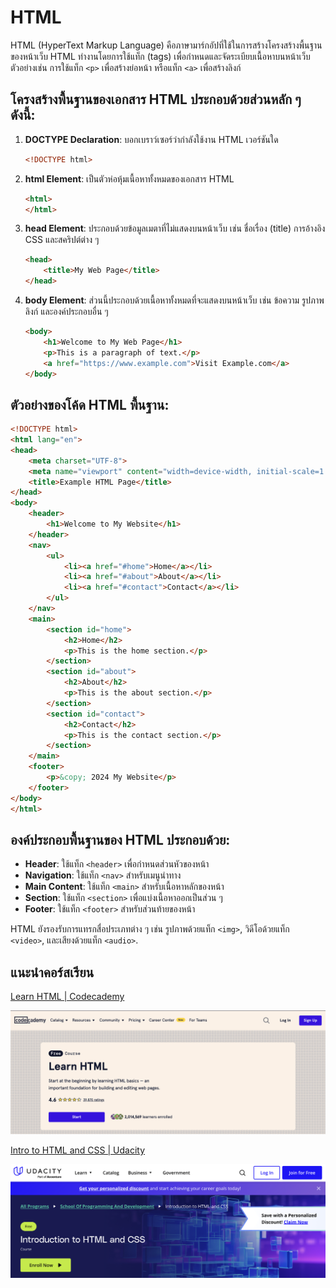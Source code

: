 # HTML

HTML (HyperText Markup Language) คือภาษามาร์กอัปที่ใช้ในการสร้างโครงสร้างพื้นฐานของหน้าเว็บ HTML ทำงานโดยการใช้แท็ก (tags) เพื่อกำหนดและจัดระเบียบเนื้อหาบนหน้าเว็บ ตัวอย่างเช่น การใช้แท็ก `<p>` เพื่อสร้างย่อหน้า หรือแท็ก `<a>` เพื่อสร้างลิงก์

## โครงสร้างพื้นฐานของเอกสาร HTML ประกอบด้วยส่วนหลัก ๆ ดังนี้:

1. **DOCTYPE Declaration**: บอกเบราว์เซอร์ว่ากำลังใช้งาน HTML เวอร์ชันใด
    ```html
    <!DOCTYPE html>
    ```

2. **html Element**: เป็นตัวห่อหุ้มเนื้อหาทั้งหมดของเอกสาร HTML
    ```html
    <html>
    </html>
    ```

3. **head Element**: ประกอบด้วยข้อมูลเมตาที่ไม่แสดงบนหน้าเว็บ เช่น ชื่อเรื่อง (title) การอ้างอิง CSS และสคริปต์ต่าง ๆ
    ```html
    <head>
        <title>My Web Page</title>
    </head>
    ```

4. **body Element**: ส่วนนี้ประกอบด้วยเนื้อหาทั้งหมดที่จะแสดงบนหน้าเว็บ เช่น ข้อความ รูปภาพ ลิงก์ และองค์ประกอบอื่น ๆ
    ```html
    <body>
        <h1>Welcome to My Web Page</h1>
        <p>This is a paragraph of text.</p>
        <a href="https://www.example.com">Visit Example.com</a>
    </body>
    ```

## ตัวอย่างของโค้ด HTML พื้นฐาน:

```html
<!DOCTYPE html>
<html lang="en">
<head>
    <meta charset="UTF-8">
    <meta name="viewport" content="width=device-width, initial-scale=1.0">
    <title>Example HTML Page</title>
</head>
<body>
    <header>
        <h1>Welcome to My Website</h1>
    </header>
    <nav>
        <ul>
            <li><a href="#home">Home</a></li>
            <li><a href="#about">About</a></li>
            <li><a href="#contact">Contact</a></li>
        </ul>
    </nav>
    <main>
        <section id="home">
            <h2>Home</h2>
            <p>This is the home section.</p>
        </section>
        <section id="about">
            <h2>About</h2>
            <p>This is the about section.</p>
        </section>
        <section id="contact">
            <h2>Contact</h2>
            <p>This is the contact section.</p>
        </section>
    </main>
    <footer>
        <p>&copy; 2024 My Website</p>
    </footer>
</body>
</html>
```

## องค์ประกอบพื้นฐานของ HTML ประกอบด้วย:

- **Header**: ใช้แท็ก `<header>` เพื่อกำหนดส่วนหัวของหน้า
- **Navigation**: ใช้แท็ก `<nav>` สำหรับเมนูนำทาง
- **Main Content**: ใช้แท็ก `<main>` สำหรับเนื้อหาหลักของหน้า
- **Section**: ใช้แท็ก `<section>` เพื่อแบ่งเนื้อหาออกเป็นส่วน ๆ
- **Footer**: ใช้แท็ก `<footer>` สำหรับส่วนท้ายของหน้า

HTML ยังรองรับการแทรกสื่อประเภทต่าง ๆ เช่น รูปภาพด้วยแท็ก `<img>`, วิดีโอด้วยแท็ก `<video>`, และเสียงด้วยแท็ก `<audio>`.

## แนะนำคอร์สเรียน
[Learn HTML | Codecademy](https://www.codecademy.com/learn/learn-html?source=post_page-----bc61325951d4--------------------------------)

![](./images/frontend-2.jpg)

[Intro to HTML and CSS | Udacity](https://www.udacity.com/course/intro-to-html-and-css--ud001?source=post_page-----bc61325951d4--------------------------------)

![](./images/frontend-1.jpg)